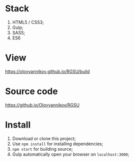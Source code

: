 # Stack

1. HTML5 / CSS3;
2. Gulp;
3. SASS; 
4. ES6

# View
https://olovyannikov.github.io/RGSU/build

# Source code
https://github.io/Olovyannikov/RGSU

# Install

1. Download or clone this project;
2. Use `npm install` for installing dependencies;
3. `npm start` for building source; 
4. Gulp automatically open your browser on `localhost:3000`;
